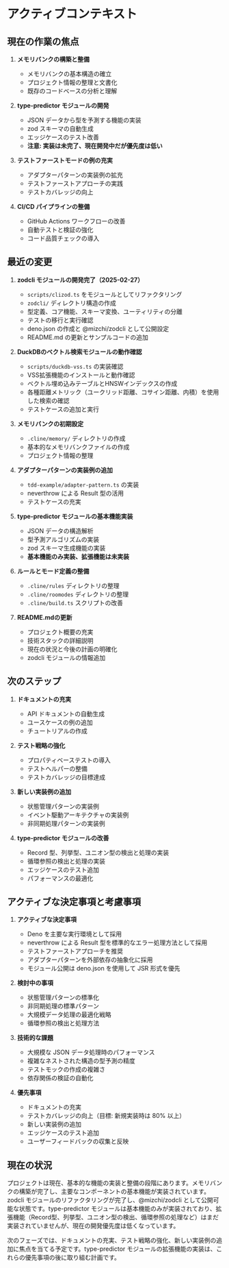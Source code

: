# アクティブコンテキスト

## 現在の作業の焦点

1. **メモリバンクの構築と整備**
   - メモリバンクの基本構造の確立
   - プロジェクト情報の整理と文書化
   - 既存のコードベースの分析と理解

2. **type-predictor モジュールの開発**
   - JSON データから型を予測する機能の実装
   - zod スキーマの自動生成
   - エッジケースのテスト改善
   - **注意: 実装は未完了、現在開発中だが優先度は低い**

3. **テストファーストモードの例の充実**
   - アダプターパターンの実装例の拡充
   - テストファーストアプローチの実践
   - テストカバレッジの向上

4. **CI/CD パイプラインの整備**
   - GitHub Actions ワークフローの改善
   - 自動テストと検証の強化
   - コード品質チェックの導入

## 最近の変更

1. **zodcli モジュールの開発完了（2025-02-27）**
   - `scripts/clizod.ts` をモジュールとしてリファクタリング
   - `zodcli/` ディレクトリ構造の作成
   - 型定義、コア機能、スキーマ変換、ユーティリティの分離
   - テストの移行と実行確認
   - deno.json の作成と @mizchi/zodcli として公開設定
   - README.md の更新とサンプルコードの追加

2. **DuckDBのベクトル検索モジュールの動作確認**
   - `scripts/duckdb-vss.ts` の実装確認
   - VSS拡張機能のインストールと動作確認
   - ベクトル埋め込みテーブルとHNSWインデックスの作成
   - 各種距離メトリック（ユークリッド距離、コサイン距離、内積）を使用した検索の確認
   - テストケースの追加と実行

3. **メモリバンクの初期設定**
   - `.cline/memory/` ディレクトリの作成
   - 基本的なメモリバンクファイルの作成
   - プロジェクト情報の整理

4. **アダプターパターンの実装例の追加**
   - `tdd-example/adapter-pattern.ts` の実装
   - neverthrow による Result 型の活用
   - テストケースの充実

5. **type-predictor モジュールの基本機能実装**
   - JSON データの構造解析
   - 型予測アルゴリズムの実装
   - zod スキーマ生成機能の実装
   - **基本機能のみ実装、拡張機能は未実装**

6. **ルールとモード定義の整備**
   - `.cline/rules` ディレクトリの整理
   - `.cline/roomodes` ディレクトリの整理
   - `.cline/build.ts` スクリプトの改善

7. **README.mdの更新**
   - プロジェクト概要の充実
   - 技術スタックの詳細説明
   - 現在の状況と今後の計画の明確化
   - zodcli モジュールの情報追加

## 次のステップ

1. **ドキュメントの充実**
   - API ドキュメントの自動生成
   - ユースケースの例の追加
   - チュートリアルの作成

2. **テスト戦略の強化**
   - プロパティベーステストの導入
   - テストヘルパーの整備
   - テストカバレッジの目標達成

3. **新しい実装例の追加**
   - 状態管理パターンの実装例
   - イベント駆動アーキテクチャの実装例
   - 非同期処理パターンの実装例

4. **type-predictor モジュールの改善**
   - Record 型、列挙型、ユニオン型の検出と処理の実装
   - 循環参照の検出と処理の実装
   - エッジケースのテスト追加
   - パフォーマンスの最適化

## アクティブな決定事項と考慮事項

1. **アクティブな決定事項**
   - Deno を主要な実行環境として採用
   - neverthrow による Result 型を標準的なエラー処理方法として採用
   - テストファーストアプローチを推奨
   - アダプターパターンを外部依存の抽象化に採用
   - モジュール公開は deno.json を使用して JSR 形式を優先

2. **検討中の事項**
   - 状態管理パターンの標準化
   - 非同期処理の標準パターン
   - 大規模データ処理の最適化戦略
   - 循環参照の検出と処理方法

3. **技術的な課題**
   - 大規模な JSON データ処理時のパフォーマンス
   - 複雑なネストされた構造の型予測の精度
   - テストモックの作成の複雑さ
   - 依存関係の検証の自動化

4. **優先事項**
   - ドキュメントの充実
   - テストカバレッジの向上（目標: 新規実装時は 80% 以上）
   - 新しい実装例の追加
   - エッジケースのテスト追加
   - ユーザーフィードバックの収集と反映

## 現在の状況

プロジェクトは現在、基本的な機能の実装と整備の段階にあります。メモリバンクの構築が完了し、主要なコンポーネントの基本機能が実装されています。zodcli モジュールのリファクタリングが完了し、@mizchi/zodcli として公開可能な状態です。type-predictor モジュールは基本機能のみが実装されており、拡張機能（Record型、列挙型、ユニオン型の検出、循環参照の処理など）はまだ実装されていませんが、現在の開発優先度は低くなっています。

次のフェーズでは、ドキュメントの充実、テスト戦略の強化、新しい実装例の追加に焦点を当てる予定です。type-predictor モジュールの拡張機能の実装は、これらの優先事項の後に取り組む計画です。
